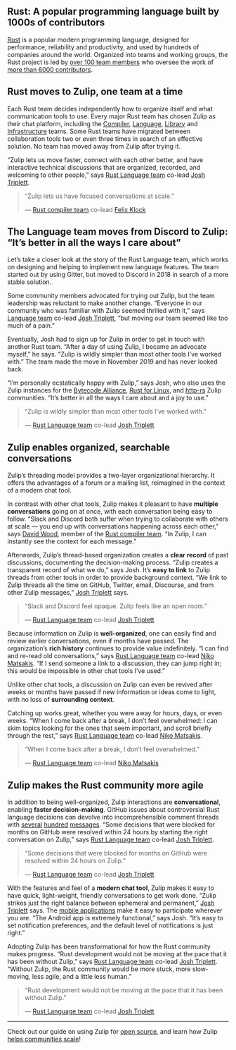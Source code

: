 ## Rust: A popular programming language built by 1000s of contributors

[Rust](https://www.rust-lang.org/) is a popular modern programming language,
designed for performance, reliability and productivity, and used by hundreds of
companies around the world. Organized into teams and working groups, the Rust
project is led by [over 100 team members](https://www.rust-lang.org/governance)
who oversee the work of [more than 6000
contributors](https://thanks.rust-lang.org/).


## Rust moves to Zulip, one team at a time

Each Rust team decides independently how to organize itself and what
communication tools to use. Every major Rust team has chosen Zulip as their chat
platform, including the
[Compiler](https://www.rust-lang.org/governance/teams/compiler),
[Language](https://www.rust-lang.org/governance/teams/lang),
[Library](https://www.rust-lang.org/governance/teams/library) and
[Infrastructure](https://www.rust-lang.org/governance/teams/infra) teams. Some
Rust teams have migrated between collaboration tools two or even three times in
search of an effective solution. No team has moved away from Zulip after trying
it.

“Zulip lets us move faster, connect with each other better, and have interactive
technical discussions that are organized, recorded, and welcoming to other
people,” says [Rust Language
team](https://www.rust-lang.org/governance/teams/lang) co-lead [Josh
Triplett](https://joshtriplett.org/).


> “Zulip lets us have focused conversations at scale.”
>
> — [Rust compiler team](https://www.rust-lang.org/governance/teams/compiler) co-lead [Felix
> Klock](https://github.com/pnkfelix)


## The Language team moves from Discord to Zulip: “It’s better in all the ways I care about”

Let’s take a closer look at the story of the Rust Language team, which works on
designing and helping to implement new language features. The team started out
by using Gitter, but moved to Discord in 2018 in search of a more stable
solution.

Some community members advocated for trying out Zulip, but the team leadership
was reluctant to make another change. “Everyone in our community who was
familiar with Zulip seemed thrilled with it,” says [Language
team](https://www.rust-lang.org/governance/teams/lang) co-lead [Josh
Triplett](https://joshtriplett.org/), “but moving our team seemed like too much
of a pain.”

Eventually, Josh had to sign up for Zulip in order to get in touch with another
Rust team. “After a day of using Zulip, I became an advocate myself,” he says.
“Zulip is wildly simpler than most other tools I’ve worked with.” The team made
the move in November 2019 and has never looked back.

“I’m personally ecstatically happy with Zulip,” says Josh, who also uses the
Zulip instances for the [Bytecode Alliance](https://bytecodealliance.org/),
[Rust for Linux](https://github.com/Rust-for-Linux), and
[http-rs](https://github.com/http-rs/tide) Zulip communities. “It’s better in
all the ways I care about and a joy to use.”


> “Zulip is wildly simpler than most other tools I’ve worked with.”
>
> — [Rust Language team](https://www.rust-lang.org/governance/teams/lang) co-lead
> [Josh Triplett](https://joshtriplett.org/)


## Zulip enables organized, searchable conversations

Zulip’s threading model provides a two-layer organizational hierarchy. It offers
the advantages of a forum or a mailing list, reimagined in the context of a
modern chat tool.

In contrast with other chat tools, Zulip makes it pleasant to have **multiple
conversations** going on at once, with each conversation being easy to follow.
“Slack and Discord both suffer when trying to collaborate with others at scale —
you end up with conversations happening across each other,” says [David
Wood](https://davidtw.co/), member of the [Rust compiler
team](https://www.rust-lang.org/governance/teams/compiler). “In Zulip, I can
instantly see the context for each message.”

Afterwards, Zulip’s thread-based organization creates a **clear record** of
past discussions, documenting the decision-making process. “Zulip creates a
transparent record of what we do,” says Josh. It’s **easy to link** to Zulip
threads from other tools in order to provide background context. “We link to
Zulip threads all the time on GitHub, Twitter, email, Discourse, and from other
Zulip messages,” [Josh Triplett](https://joshtriplett.org/) says.


> “Slack and Discord feel opaque. Zulip feels like an open room.”
>
> — [Rust Language team](https://www.rust-lang.org/governance/teams/lang) co-lead
> [Josh Triplett](https://joshtriplett.org/)

Because information on Zulip is **well-organized**, one can easily find and
review earlier conversations, even if months have passed. The organization’s
**rich history** continues to provide value indefinitely.  “I can find and
re-read old conversations,” says [Rust Language
team](https://www.rust-lang.org/governance/teams/lang) co-lead [Niko
Matsakis](https://github.com/nikomatsakis). “If I send someone a link to a
discussion, they can jump right in; this would be impossible in other chat tools
I’ve used.”

Unlike other chat tools, a discussion on Zulip can even be revived after weeks
or months have passed if new information or ideas come to light, with no loss of
**surrounding context**.

Catching up works great, whether you were away for hours, days, or even weeks.
“When I come back after a break, I don’t feel overwhelmed: I can skim topics
looking for the ones that seem important, and scroll briefly through the rest,”
says [Rust Language team](https://www.rust-lang.org/governance/teams/lang)
co-lead [Niko Matsakis](https://github.com/nikomatsakis).


> “When I come back after a break, I don’t feel overwhelmed.”
>
> — [Rust Language team](https://www.rust-lang.org/governance/teams/lang)
> co-lead [Niko Matsakis](https://github.com/nikomatsakis)


## Zulip makes the Rust community more agile

In addition to being well-organized, Zulip interactions are
**conversational**, enabling **faster decision-making**. GitHub issues about
controversial Rust language decisions can devolve into incomprehensible comment
threads with [several](https://github.com/rust-lang/rust/issues/57640)
[hundred](https://github.com/rust-lang/rust/issues/34511)
[messages](https://github.com/rust-lang/rust/issues/28237).  “Some decisions
that were blocked for months on GitHub were resolved within 24 hours by starting
the right conversation on Zulip,” says [Rust Language
team](https://www.rust-lang.org/governance/teams/lang) co-lead [Josh
Triplett](https://joshtriplett.org/).


> “Some decisions that were blocked for months on GitHub were resolved within 24
> hours on Zulip.”
>
> — [Rust Language team](https://www.rust-lang.org/governance/teams/lang) co-lead
> [Josh Triplett](https://joshtriplett.org/)

With the features and feel of a **modern chat tool**, Zulip makes it easy to
have quick, light-weight, friendly conversations to get work done. “Zulip
strikes just the right balance between ephemeral and permanent,” [Josh
Triplett](https://joshtriplett.org/) says. The [mobile
applications](/apps/) make it easy to participate wherever you
are. “The Android app is extremely functional,” says Josh. “It’s easy to set
notification preferences, and the default level of notifications is just right.”

Adopting Zulip has been transformational for how the Rust community makes
progress. “Rust development would not be moving at the pace that it has been
without Zulip,” says [Rust Language
team](https://www.rust-lang.org/governance/teams/lang) co-lead [Josh
Triplett](https://joshtriplett.org/). “Without Zulip, the Rust community would
be more stuck, more slow-moving, less agile, and a little less human.”


> “Rust development would not be moving at the pace that it has been without
> Zulip.”
>
> — [Rust Language team](https://www.rust-lang.org/governance/teams/lang) co-lead
> [Josh Triplett](https://joshtriplett.org/)

---

Check out our guide on using Zulip for [open source](/for/open-source/), and
learn how Zulip [helps communities scale](/for/communities/)!
